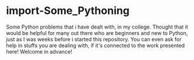 # import-Some_Pythoning
Some Python problems that i have dealt with, in my college. Thought that it would be helpful for many out there who are beginners and new to Python, just as I was weeks before i started this repository. You can even ask for help in stuffs you are dealing with, if it's connected to the work presented here! Welcome in advance!
